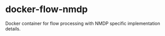 # docker-flow-nmdp
Docker container for <a hrefs="https://github.com/nmdp-bioinformatics/flow">flow</a> processing with NMDP specific implementation details.
